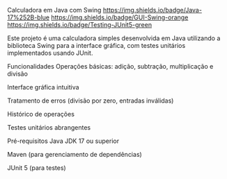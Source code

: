 Calculadora em Java com Swing
https://img.shields.io/badge/Java-17%252B-blue
https://img.shields.io/badge/GUI-Swing-orange
https://img.shields.io/badge/Testing-JUnit5-green

Este projeto é uma calculadora simples desenvolvida em Java utilizando a biblioteca Swing para a interface gráfica, com testes unitários implementados usando JUnit.

Funcionalidades
Operações básicas: adição, subtração, multiplicação e divisão

Interface gráfica intuitiva

Tratamento de erros (divisão por zero, entradas inválidas)

Histórico de operações

Testes unitários abrangentes

Pré-requisitos
Java JDK 17 ou superior

Maven (para gerenciamento de dependências)

JUnit 5 (para testes)
